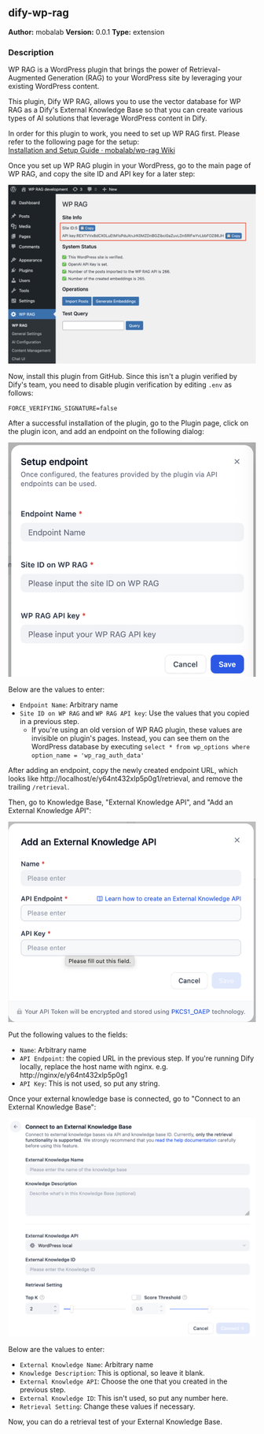 ## dify-wp-rag

**Author:** mobalab
**Version:** 0.0.1
**Type:** extension

### Description

WP RAG is a WordPress plugin that brings the power of Retrieval-Augmented Generation (RAG) to your WordPress site
by leveraging your existing WordPress content.

This plugin, Dify WP RAG, allows you to use the vector database for WP RAG as a Dify's External Knowledge Base
so that you can create various types of AI solutions that leverage WordPress content in Dify.

In order for this plugin to work, you need to set up WP RAG first.
Please refer to the following page for the setup:  
[Installation and Setup Guide · mobalab/wp-rag Wiki](https://github.com/mobalab/wp-rag/wiki/Installation-and-Setup-Guide)

Once you set up WP RAG plugin in your WordPress, go to the main page of WP RAG,
and copy the site ID and API key for a later step:

<img src="./_assets/wp-rag-site-info.png" width="600" />

Now, install this plugin from GitHub. Since this isn't a plugin verified by Dify's team,
you need to disable plugin verification by editing `.env` as follows:

```
FORCE_VERIFYING_SIGNATURE=false
```

After a successful installation of the plugin, go to the Plugin page, click on the plugin icon,
and add an endpoint on the following dialog:

<img src="./_assets/dify-wp-rag-endpoint.png" width="600" />

Below are the values to enter:

* `Endpoint Name`: Arbitrary name
* `Site ID on WP RAG` and `WP RAG API key`: Use the values that you copied in a previous step.
  * If you're using an old version of WP RAG plugin, these values are invisible on plugin's pages. Instead,
    you can see them on the WordPress database by executing `select * from wp_options where option_name = 'wp_rag_auth_data'`

After adding an endpoint, copy the newly created endpoint URL, which looks like http://localhost/e/y64nt432xlp5p0g1/retrieval,
and remove the trailing `/retrieval`.

Then, go to Knowledge Base, "External Knowledge API", and "Add an External Knowledge API":

<img src="./_assets/dify-external-knowledge-api.png" width="600" />

Put the following values to the fields:
* `Name`: Arbitrary name
* `API Endpoint`: the copied URL in the previous step. If you're running Dify locally, replace the host name with nginx. e.g. http://nginx/e/y64nt432xlp5p0g1
* `API Key`: This is not used, so put any string.

Once your external knowledge base is connected, go to "Connect to an External Knowledge Base":

<img src="./_assets/dify-connect-to-external-knowledge-base.png" width="600" />

Below are the values to enter:
* `External Knowledge Name`: Arbitrary name
* `Knowledge Description`: This is optional, so leave it blank.
* `External Knowledge API`: Choose the one that you created in the previous step.
* `External Knowledge ID`: This isn't used, so put any number here.
* `Retrieval Setting`: Change these values if necessary.

Now, you can do a retrieval test of your External Knowledge Base.
